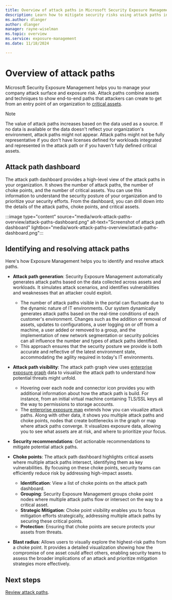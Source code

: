 ```yaml
---
title: Overview of attack paths in Microsoft Security Exposure Management
description: Learn how to mitigate security risks using attack paths in Microsoft Security Exposure Management.
ms.author: dlanger
author: dlanger
manager: rayne-wiselman
ms.topic: overview
ms.service: exposure-management
ms.date: 11/18/2024

---
```


# Overview of attack paths

Microsoft Security Exposure Management helps you to manage your company attack surface and exposure risk. Attack paths combine assets and techniques to show end-to-end paths that attackers can create to get from an entry point of an organization to [critical assets](critical-asset-management.md).

> [!NOTE]
> The value of attack paths increases based on the data used as a source. If no data is available or the data doesn't reflect your organization's environment, attack paths might not appear. Attack paths might not be fully representative if you don't have licenses defined for workloads integrated and represented in the attack path or if you haven't fully defined critical assets.

## Attack path dashboard

The attack path dashboard provides a high-level view of the attack paths in your organization. It shows the number of attack paths, the number of choke points, and the number of critical assets. You can use this information to understand the security posture of your organization and to prioritize your security efforts. From the dashboard, you can drill down into the details of the attack paths, choke points, and critical assets.

:::image type="content" source="media/work-attack-paths-overview/attack-paths-dashboard.png" alt-text="Screenshot of attack path dashboard" lightbox="media/work-attack-paths-overview/attack-paths-dashboard.png":::

## Identifying and resolving attack paths

Here's how Exposure Management helps you to identify and resolve attack paths.

- **Attack path generation**: Security Exposure Management automatically generates attack paths based on the data collected across assets and workloads. It simulates attack scenarios, and identifies vulnerabilities and weaknesses that an attacker could exploit.
  - The number of attack paths visible in the portal can fluctuate due to the dynamic nature of  IT environments. Our system dynamically generates attack paths based on the real-time conditions of each customer's environment. Changes such as the addition or removal of assets, updates to configurations, a user logging on or off from a machine, a user added or removed to a group, and the implementation of new network segmentation or security policies can all influence the number and types of attack paths identified. 
  - This approach ensures that the security posture we provide is both accurate and reflective of the latest environment state, accommodating the agility required in today's IT environments.
- **Attack path visibility**: The attack path graph view uses [enterprise exposure graph](cross-workload-attack-surfaces.md) data to visualize the attack path to understand how potential threats might unfold.
  - Hovering over each node and connector icon provides you with additional information about how the attack path is build. For instance, from an initial virtual machine containing TLS/SSL keys all the way to permissions to storage accounts.
  - The [enterprise exposure map](enterprise-exposure-map.md) extends how you can visualize attack paths. Along with other data, it shows you multiple attack paths and choke points, nodes that create bottlenecks in the graph or map where attack paths converge. It visualizes exposure data, allowing you to see what assets are at risk, and where to prioritize your focus.
- **Security recommendations**: Get actionable recommendations to mitigate potential attack paths.
- **Choke points**: The attack path dashboard highlights critical assets where multiple attack paths intersect, identifying them as key vulnerabilities. By focusing on these choke points, security teams can efficiently reduce risk by addressing high-impact assets.

  - **Identification**: View a list of choke points on the attack path dashboard.
  - **Grouping**: Security Exposure Management groups choke point nodes where multiple attack paths flow or intersect on the way to a critical asset.
  - **Strategic Mitigation**: Choke point visibility enables you to focus mitigation efforts strategically, addressing multiple attack paths by securing these critical points.
  - **Protection**: Ensuring that choke points are secure protects your assets from threats.
- **Blast radius**: Allows users to visually explore the highest-risk paths from a choke point. It provides a detailed visualization showing how the compromise of one asset could affect others, enabling security teams to assess the broader implications of an attack and prioritize mitigation strategies more effectively.

## Next steps

[Review attack paths](review-attack-paths.md).
